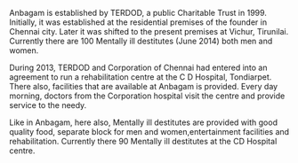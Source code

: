 Anbagam is established by TERDOD, a public Charitable Trust in 1999. Initially, it was established at the residential premises of the founder in Chennai city. Later it was shifted to the present premises at Vichur, Tirunilai. Currently there are 100 Mentally ill destitutes (June 2014) both men and women.

During 2013, TERDOD and Corporation of Chennai had entered into an agreement to run a rehabilitation centre at the C D Hospital, Tondiarpet. There also, facilities that are available at Anbagam is provided. Every day morning, doctors from the Corporation hospital visit the centre and provide service to the needy.

Like in Anbagam, here also, Mentally ill destitutes are provided with good quality food, separate block for men and women,entertainment facilities and rehabilitation. Currently there 90 Mentally ill destitutes at the CD Hospital centre.